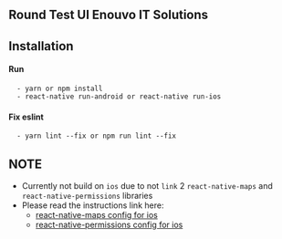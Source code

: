 ## Round Test UI Enouvo IT Solutions

## Installation

#### Run
```
  - yarn or npm install
  - react-native run-android or react-native run-ios
```

#### Fix eslint
```
  - yarn lint --fix or npm run lint --fix
```

## NOTE

- Currently not build on ```ios``` due to not ```link``` 2 ```react-native-maps``` and ```react-native-permissions``` libraries
- Please read the instructions link here:
  + [react-native-maps config for ios](https://github.com/react-native-maps/react-native-maps/blob/master/docs/installation.md)
  + [react-native-permissions config for ios](https://github.com/zoontek/react-native-permissions#ios)
